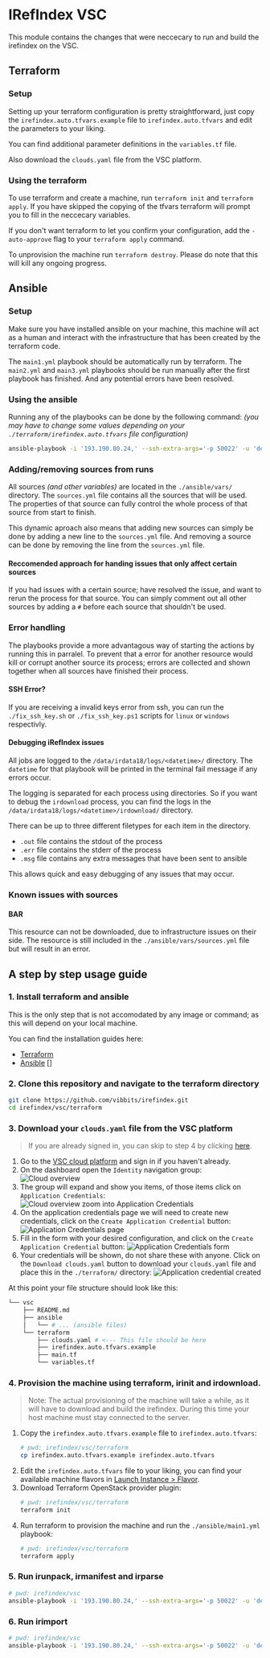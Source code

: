 # IRefIndex VSC

This module contains the changes that were neccecary to run and build the irefindex on the VSC.

## Terraform

### Setup

Setting up your terraform configuration is pretty straightforward, just copy the `irefindex.auto.tfvars.example` file to `irefindex.auto.tfvars` and edit the parameters to your liking.

You can find additional parameter definitions in the `variables.tf` file.

Also download the `clouds.yaml` file from the VSC platform.

### Using the terraform

To use terraform and create a machine, run `terraform init` and `terraform apply`. If you have skipped the copying of the tfvars terraform will prompt you to fill in the neccecary variables.

If you don't want terraform to let you confirm your configuration, add the `-auto-approve` flag to your `terraform apply` command.

To unprovision the machine run `terraform destroy`. Please do note that this will kill any ongoing progress.

## Ansible

### Setup

Make sure you have installed ansible on your machine, this machine will act as a human and interact with the infrastructure that has been created by the terraform code.

The `main1.yml` playbook should be automatically run by terraform. The `main2.yml` and `main3.yml` playbooks should be run manually after the first playbook has finished. And any potential errors have been resolved.

### Using the ansible

Running any of the playbooks can be done by the following command: *(you may have to change some values depending on your `./terraform/irefindex.auto.tfvars` file configuration)*

```bash
ansible-playbook -i '193.190.80.24,' --ssh-extra-args='-p 50022' -u 'debian' --private-key=~/.ssh/id_ed25519 ansible/<playbook>.yml
```

### Adding/removing sources from runs

All sources *(and other variables)* are located in the `./ansible/vars/` directory. The `sources.yml` file contains all the sources that will be used. The properties of that source can fully control the whole process of that source from start to finish.

This dynamic aproach also means that adding new sources can simply be done by adding a new line to the `sources.yml` file. And removing a source can be done by removing the line from the `sources.yml` file.

#### Reccomended approach for handing issues that only affect certain sources

If you had issues with a certain source; have resolved the issue, and want to rerun the process for that source. You can simply comment out all other sources by adding a `#` before each source that shouldn't be used.

### Error handling

The playbooks provide a more advantagous way of starting the actions by running this in parralel. To prevent that a error for another resource would kill or corrupt another source its process; errors are collected and shown together when all sources have finished their process.

#### SSH Error?

If you are receiving a invalid keys error from ssh, you can run the `./fix_ssh_key.sh` or `./fix_ssh_key.ps1` scripts for `linux` or `windows` respectivly.

#### Debugging iRefIndex issues

All jobs are logged to the `/data/irdata18/logs/<datetime>/` directory. The `datetime` for that playbook will be printed in the terminal fail message if any errors occur.

The logging is separated for each process using directories. So if you want to debug the `irdownload` process, you can find the logs in the `/data/irdata18/logs/<datetime>/irdownload/` directory.

There can be up to three different filetypes for each item in the directory.

- `.out` file contains the stdout of the process
- `.err` file contains the stderr of the process
- `.msg` file contains any extra messages that have been sent to ansible

This allows quick and easy debugging of any issues that may occur.

### Known issues with sources

#### BAR

This resource can not be downloaded, due to infrastructure issues on their side. The resource is still included in the `./ansible/vars/sources.yml` file but will result in an error.

## A step by step usage guide

### 1. Install terraform and ansible

This is the only step that is not accomodated by any image or command; as this will depend on your local machine.

You can find the installation guides here:

- [Terraform](https://learn.hashicorp.com/tutorials/terraform/install-cli)
- [Ansible](https://docs.ansible.com/ansible/latest/installation_guide/intro_installation.html) []

### 2. Clone this repository and navigate to the terraform directory

```bash
git clone https://github.com/vibbits/irefindex.git
cd irefindex/vsc/terraform
```

### 3. Download your `clouds.yaml` file from the VSC platform

> If you are already signed in, you can skip to step 4 by clicking [here](https://cloud.vscentrum.be/dashboard/identity/application_credentials).

1. Go to the [VSC cloud platform](https://cloud.vscentrum.be) and sign in if you haven't already.
2. On the dashboard open the `Identity` navigation group:
![Cloud overview](./.assets/cloud-overview.jpg)
3. The group will expand and show you items, of those items click on `Application Credentials`:
![Cloud overview zoom into Application Credentials](./.assets/cloud-overview-zoom.jpg)
4. On the application credentials page we will need to create new credentials, click on the `Create Application Credential` button:
![Application Credentials page](./.assets/cloud-credentials.jpg)
5. Fill in the form with your desired configuration, and click on the `Create Application Credential` button:
![Application Credentials form](./.assets/cloud-create-credential.jpg)
6. Your credentials will be shown, do not share these with anyone. Click on the `Download clouds.yaml` button to download your `clouds.yaml` file and place this in the `./terraform/` directory:
![Application credential created](./.assets/cloud-credential-created.jpg)

At this point your file structure should look like this:

```bash
└── vsc
    ├── README.md
    ├── ansible
    │   └── # ... (ansible files)
    └── terraform
        ├── clouds.yaml # <--- This file should be here
        ├── irefindex.auto.tfvars.example
        ├── main.tf
        └── variables.tf
```

### 4. Provision the machine using terraform, irinit and irdownload.

> Note: The actual provisioning of the machine will take a while, as it will have to download and build the irefindex. During this time your host machine must stay connected to the server.

1. Copy the `irefindex.auto.tfvars.example` file to `irefindex.auto.tfvars`:
    ```bash
    # pwd: irefindex/vsc/terraform
    cp irefindex.auto.tfvars.example irefindex.auto.tfvars
    ```
2. Edit the `irefindex.auto.tfvars` file to your liking, you can find your available machine flavors in [Launch Instance > Flavor](https://cloud.vscentrum.be/dashboard/project/instances).
3. Download Terraform OpenStack provider plugin:
    ```bash
    # pwd: irefindex/vsc/terraform
    terraform init
    ```
4. Run terraform to provision the machine and run the `./ansible/main1.yml` playbook:
    ```bash
    # pwd: irefindex/vsc/terraform
    terraform apply
    ```

### 5. Run irunpack, irmanifest and irparse

```bash
# pwd: irefindex/vsc
ansible-playbook -i '193.190.80.24,' --ssh-extra-args='-p 50022' -u 'debian' --private-key=~/.ssh/id_ed25519 ansible/main2.yml
```

### 6. Run irimport

```bash
# pwd: irefindex/vsc
ansible-playbook -i '193.190.80.24,' --ssh-extra-args='-p 50022' -u 'debian' --private-key=~/.ssh/id_ed25519 ansible/main3.yml
```
